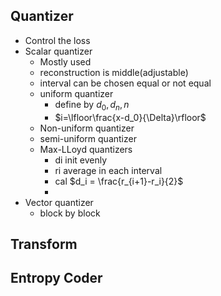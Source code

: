 ## Quantizer

- Control the loss
- Scalar quantizer
  - Mostly used
  - reconstruction is middle(adjustable)
  - interval can be chosen equal or not equal
  - uniform quantizer
    - define by $d_0,d_n,n$
    - $i=\lfloor\frac{x-d_0}{\Delta}\rfloor$
  - Non-uniform quantizer
  - semi-uniform quantizer
  - Max-LLoyd quantizers
    - di init evenly
    - ri average in each interval
    - cal $d_i = \frac{r_{i+1}-r_i}{2}$
    - 
- Vector quantizer
  - block by block

## Transform

## Entropy Coder

